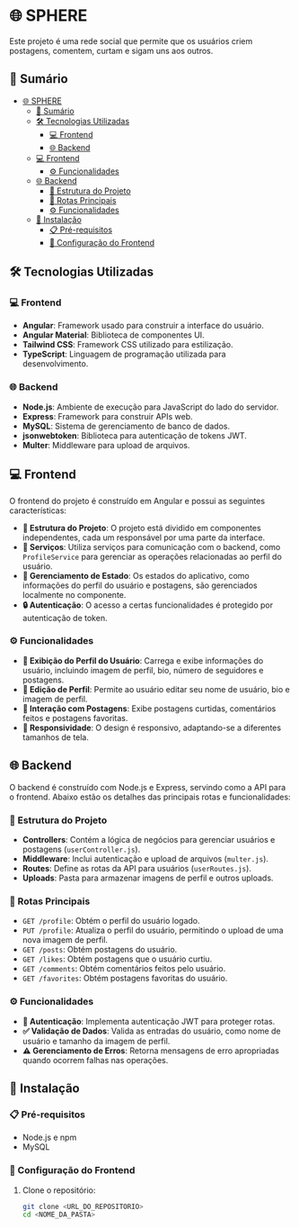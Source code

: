 # 🌐 SPHERE

Este projeto é uma rede social que permite que os usuários criem postagens, comentem, curtam e sigam uns aos outros.

## 📜 Sumário

- [🌐 SPHERE](#-sphere)
  - [📜 Sumário](#-sumário)
  - [🛠️ Tecnologias Utilizadas](#️-tecnologias-utilizadas)
    - [💻 Frontend](#-frontend)
    - [🌐 Backend](#-backend)
  - [💻 Frontend](#-frontend-1)
    - [⚙️ Funcionalidades](#️-funcionalidades)
  - [🌐 Backend](#-backend-1)
    - [📁 Estrutura do Projeto](#-estrutura-do-projeto)
    - [🔗 Rotas Principais](#-rotas-principais)
    - [⚙️ Funcionalidades](#️-funcionalidades-1)
  - [🚀 Instalação](#-instalação)
    - [📋 Pré-requisitos](#-pré-requisitos)
    - [🔧 Configuração do Frontend](#-configuração-do-frontend)

## 🛠️ Tecnologias Utilizadas

### 💻 Frontend

- **Angular**: Framework usado para construir a interface do usuário.
- **Angular Material**: Biblioteca de componentes UI.
- **Tailwind CSS**: Framework CSS utilizado para estilização.
- **TypeScript**: Linguagem de programação utilizada para desenvolvimento.

### 🌐 Backend

- **Node.js**: Ambiente de execução para JavaScript do lado do servidor.
- **Express**: Framework para construir APIs web.
- **MySQL**: Sistema de gerenciamento de banco de dados.
- **jsonwebtoken**: Biblioteca para autenticação de tokens JWT.
- **Multer**: Middleware para upload de arquivos.

## 💻 Frontend

O frontend do projeto é construído em Angular e possui as seguintes características:

- **🧩 Estrutura do Projeto**: O projeto está dividido em componentes independentes, cada um responsável por uma parte da interface.
- **🔌 Serviços**: Utiliza serviços para comunicação com o backend, como `ProfileService` para gerenciar as operações relacionadas ao perfil do usuário.
- **🔄 Gerenciamento de Estado**: Os estados do aplicativo, como informações do perfil do usuário e postagens, são gerenciados localmente no componente.
- **🔒 Autenticação**: O acesso a certas funcionalidades é protegido por autenticação de token.

### ⚙️ Funcionalidades

- **👤 Exibição do Perfil do Usuário**: Carrega e exibe informações do usuário, incluindo imagem de perfil, bio, número de seguidores e postagens.
- **📝 Edição de Perfil**: Permite ao usuário editar seu nome de usuário, bio e imagem de perfil.
- **💬 Interação com Postagens**: Exibe postagens curtidas, comentários feitos e postagens favoritas.
- **📱 Responsividade**: O design é responsivo, adaptando-se a diferentes tamanhos de tela.

## 🌐 Backend

O backend é construído com Node.js e Express, servindo como a API para o frontend. Abaixo estão os detalhes das principais rotas e funcionalidades:

### 📁 Estrutura do Projeto

- **Controllers**: Contém a lógica de negócios para gerenciar usuários e postagens (`userController.js`).
- **Middleware**: Inclui autenticação e upload de arquivos (`multer.js`).
- **Routes**: Define as rotas da API para usuários (`userRoutes.js`).
- **Uploads**: Pasta para armazenar imagens de perfil e outros uploads.

### 🔗 Rotas Principais

- `GET /profile`: Obtém o perfil do usuário logado.
- `PUT /profile`: Atualiza o perfil do usuário, permitindo o upload de uma nova imagem de perfil.
- `GET /posts`: Obtém postagens do usuário.
- `GET /likes`: Obtém postagens que o usuário curtiu.
- `GET /comments`: Obtém comentários feitos pelo usuário.
- `GET /favorites`: Obtém postagens favoritas do usuário.

### ⚙️ Funcionalidades

- **🔐 Autenticação**: Implementa autenticação JWT para proteger rotas.
- **✅ Validação de Dados**: Valida as entradas do usuário, como nome de usuário e tamanho da imagem de perfil.
- **⚠️ Gerenciamento de Erros**: Retorna mensagens de erro apropriadas quando ocorrem falhas nas operações.

## 🚀 Instalação

### 📋 Pré-requisitos

- Node.js e npm
- MySQL

### 🔧 Configuração do Frontend

1. Clone o repositório:
   ```bash
   git clone <URL_DO_REPOSITORIO>
   cd <NOME_DA_PASTA>
